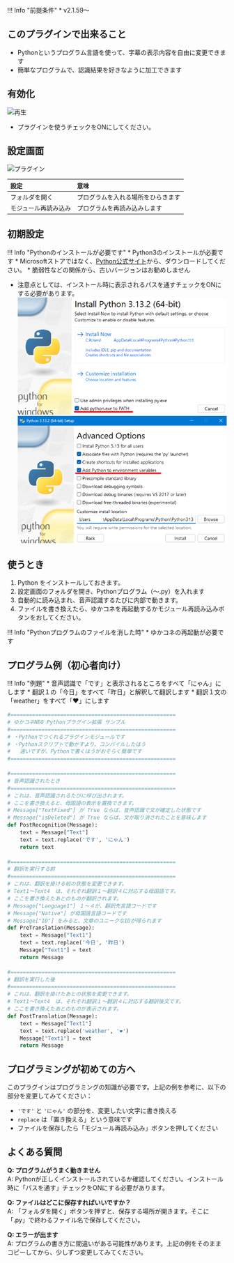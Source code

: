!!! Info "前提条件"
    * v2.1.59～

## このプラグインで出来ること

* Pythonというプログラム言語を使って、字幕の表示内容を自由に変更できます
* 簡単なプログラムで、認識結果を好きなように加工できます

## 有効化

![再生](images/plugin_pythonunit_p1.png)

* プラグインを使うチェックをONにしてください。

## 設定画面

![プラグイン](images/plugin_pythonunit_p2.png)

|設定|意味|
|:--|:---|
|フォルダを開く|プログラムを入れる場所をひらきます|
|モジュール再読み込み|プログラムを再読み込みします|

## 初期設定

!!! Info "Pythonのインストールが必要です"
    * Python3のインストールが必要です
    * Microsoftストアではなく、[Python公式サイト](https://www.python.org/downloads/windows/)から、ダウンロードしてください。
    * 脆弱性などの関係から、古いバージョンはお勧めしません

* 注意点としては、インストール時に表示されるパスを通すチェックをONにする必要があります。
![alt text](images/plugin_pythonunit_p3.png)
![alt text](images/plugin_pythonunit_p4.png)

## 使うとき

1. Python をインストールしておきます。
2. 設定画面のフォルダを開き、Pythonプログラム（～.py）を入れます
3. 自動的に読み込まれ、音声認識するたびに内部で動きます。
4. ファイルを書き換えたら、ゆかコネを再起動するかモジュール再読み込みボタンをおしてください。

!!! Info "Pythonプログラムのファイルを消した時"
    * ゆかコネの再起動が必要です

## プログラム例（初心者向け）

!!! Info "例題"
    * 音声認識で「です」と表示されるところをすべて「にゃん」にします
    * 翻訳１の「今日」をすべて「昨日」と解釈して翻訳します
    * 翻訳１文の「weather」をすべて「❤」にします

``` Python
#=====================================================
# ゆかコネNEO Pythonプラグイン拡張 サンプル
#=====================================================
# ・Pythonでつくれるプラグインモジュールです
# ・Pythonスクリプトで動かすより、コンパイルしたほう
#   速いですが、Pythonで書くほうがおそらく簡単です
#=====================================================

#=====================================================
# 音声認識されたとき
#=====================================================
# これは、音声認識されるたびに呼び出されます。
# ここを書き換えると、母国語の表示を置換できます。
# Message["TextFixed"] が True ならば、音声認識で文が確定した状態です
# Message["isDeleted"] が True ならば、文が取り消されたことを意味します
def PostRecognition(Message):
    text = Message["Text"]
    text = text.replace('です', 'にゃん')
    return text

#=====================================================
# 翻訳を実行する前
#=====================================================
# これは、翻訳を掛ける前の状態を変更できます。
# Text1～Text4　は、それぞれ翻訳１～翻訳４に対応する母国語です。
# ここを書き換えたあとのものが翻訳されます。
# Message["Language1"] １～４が、翻訳先言語コードです
# Message["Native"] が母国語言語コードです
# Message["ID"] をみると、文章のユニークなIDが得られます
def PreTranslation(Message):
    text = Message["Text1"]
    text = text.replace('今日', '昨日')
    Message["Text1"] = text
    return Message
    
#=====================================================
# 翻訳を実行した後
#=====================================================
# これは、翻訳を掛けたあとの状態を変更できます。
# Text1～Text4　は、それぞれ翻訳１～翻訳４に対応する翻訳後文です。
# ここを書き換えたあとのものが表示されます。
def PostTranslation(Message):
    text = Message["Text1"]
    text = text.replace('weather', '❤')
    Message["Text1"] = text
    return Message
```

## プログラミングが初めての方へ

このプラグインはプログラミングの知識が必要です。上記の例を参考に、以下の部分を変更してみてください：

* `'です'` と `'にゃん'` の部分を、変更したい文字に書き換える
* `replace` は「置き換える」という意味です
* ファイルを保存したら「モジュール再読み込み」ボタンを押してください

## よくある質問

**Q: プログラムがうまく動きません**  
A: Pythonが正しくインストールされているか確認してください。インストール時に「パスを通す」チェックをONにする必要があります。

**Q: ファイルはどこに保存すればいいですか？**  
A: 「フォルダを開く」ボタンを押すと、保存する場所が開きます。そこに「.py」で終わるファイル名で保存してください。

**Q: エラーが出ます**  
A: プログラムの書き方に間違いがある可能性があります。上記の例をそのままコピーしてから、少しずつ変更してみてください。